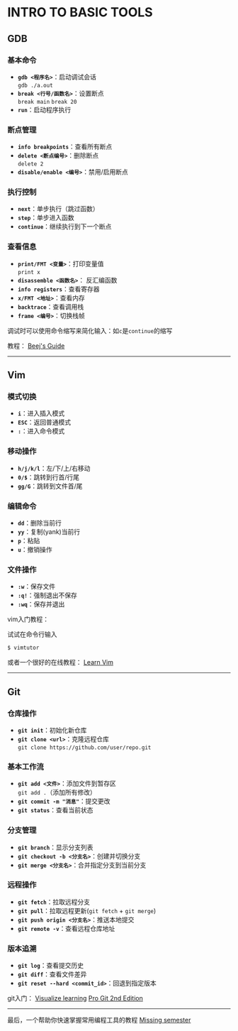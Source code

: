 # INTRO TO BASIC TOOLS

## GDB

### 基本命令
- **`gdb <程序名>`**：启动调试会话  
  `gdb ./a.out`
- **`break <行号/函数名>`**：设置断点  
  `break main`  `break 20`
- **`run`**：启动程序执行

### 断点管理
- **`info breakpoints`**：查看所有断点
- **`delete <断点编号>`**：删除断点  
  `delete 2`
- **`disable/enable <编号>`**：禁用/启用断点

### 执行控制
- **`next`**：单步执行（跳过函数）
- **`step`**：单步进入函数
- **`continue`**：继续执行到下一个断点

### 查看信息
- **`print/FMT <变量>`**：打印变量值  
  `print x`
- **`disassemble <函数名>`**： 反汇编函数
- **`info registers`**：查看寄存器
- **`x/FMT <地址>`**：查看内存
- **`backtrace`**：查看调用栈
- **`frame <编号>`**：切换栈帧

调试时可以使用命令缩写来简化输入：如`c`是`continue`的缩写

教程：
[Beej's Guide](https://beej.us/guide/bggdb/)

---

## Vim

### 模式切换
- **`i`**：进入插入模式
- **`ESC`**：返回普通模式
- **`:`**：进入命令模式

### 移动操作
- **`h/j/k/l`**：左/下/上/右移动
- **`0/$`**：跳转到行首/行尾
- **`gg/G`**：跳转到文件首/尾

### 编辑命令
- **`dd`**：删除当前行
- **`yy`**：复制(yank)当前行
- **`p`**：粘贴
- **`u`**：撤销操作

### 文件操作
- **`:w`**：保存文件
- **`:q!`**：强制退出不保存
- **`:wq`**：保存并退出

vim入门教程：

试试在命令行输入
``` bash
$ vimtutor
```

或者一个很好的在线教程：
[Learn Vim](https://github.com/iggredible/Learn-Vim)

---

## Git

### 仓库操作
- **`git init`**：初始化新仓库
- **`git clone <url>`**：克隆远程仓库  
  `git clone https://github.com/user/repo.git`

### 基本工作流
- **`git add <文件>`**：添加文件到暂存区  
  `git add .`（添加所有修改）
- **`git commit -m "消息"`**：提交更改
- **`git status`**：查看当前状态

### 分支管理
- **`git branch`**：显示分支列表
- **`git checkout -b <分支名>`**：创建并切换分支
- **`git merge <分支名>`**：合并指定分支到当前分支

### 远程操作
- **`git fetch`**：拉取远程分支
- **`git pull`**：拉取远程更新(`git fetch` + `git merge`)
- **`git push origin <分支名>`**：推送本地提交
- **`git remote -v`**：查看远程仓库地址

### 版本追溯
- **`git log`**：查看提交历史
- **`git diff`**：查看文件差异
- **`git reset --hard <commit_id>`**：回退到指定版本

git入门：
[Visualize learning](https://learngitbranching.js.org/)
[Pro Git 2nd Edition](https://git-scm.com/book/en/v2)

---

最后，一个帮助你快速掌握常用编程工具的教程
[Missing semester](https://missing-semester-cn.github.io/)
